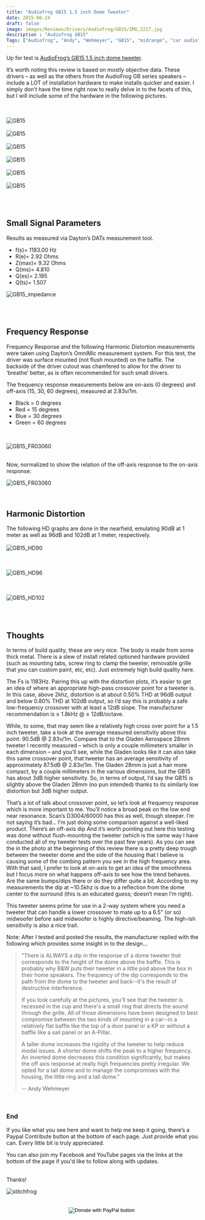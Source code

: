 ```yaml
---
title: "Audiofrog GB15 1.5 inch Dome Tweeter"
date: 2015-06-24
draft: false
image: images/Reviews/Drivers/Audiofrog/GB15/IMG_2217.jpg
description : "Audiofrog GB15"
Tags: ["Audiofrog", "Andy", "Wehmeyer", "GB15", "midrange", "car audio"]
---
```


Up for test is [AudioFrog’s GB15 1.5 inch dome tweeter](https://www.audiofrog.com/gb15-1-12-38-mm-audiophile-grade-automotive-tweeter/).

It’s worth noting this review is based on mostly objective data.  These drivers – as well as the others from the AudioFrog GB series speakers – include a LOT of installation hardware to make installs quicker and easier.  I simply don’t have the time right now to really delve in to the facets of this, but I will include some of the hardware in the following pictures.

<br></br>
![GB15](/images/Reviews/Drivers/Audiofrog/GB15/IMG_2215.jpg)
<br></br>
![GB15](/images/Reviews/Drivers/Audiofrog/GB15/IMG_2209.jpg)
<br></br>
![GB15](/images/Reviews/Drivers/Audiofrog/GB15/IMG_2210.jpg)
<br></br>
![GB15](/images/Reviews/Drivers/Audiofrog/GB15/IMG_2213.jpg)
<br></br>
![GB15](/images/Reviews/Drivers/Audiofrog/GB15/IMG_2211.jpg)
<br></br>
![GB15](/images/Reviews/Drivers/Audiofrog/GB15/IMG_2205.jpg)


<br></br>

## Small Signal Parameters

Results as measured via Dayton’s DATs measurement tool.

* f(s)= 1183.00 Hz
* R(e)= 2.92 Ohms
* Z(max)= 9.32 Ohms
* Q(ms)= 4.810
* Q(es)= 2.195
* Q(ts)= 1.507

![GB15_impedance](/images/Reviews/Drivers/Audiofrog/GB15/AF-GB15-Impedance.png)

 <br></br>


## Frequency Response
Frequency Response and the following Harmonic Distortion measurements were taken using Dayton’s OmniMic measurement system.  For this test, the driver was surface mounted (not flush mounted) on the baffle.  The backside of the driver cutout was chamfered to allow for the driver to ‘breathe’ better, as is often recommended for such small drivers.

The frequency response measurements below are on-axis (0 degrees) and off-axis (15, 30, 60 degrees), measured at 2.83v/1m.
* Black = 0 degrees
* Red = 15 degrees
* Blue = 30 degrees
* Green = 60 degrees
 <br>

![GB15_FR03060](/images/Reviews/Drivers/Audiofrog/GB15/GB15-FR-0-15-30-60png.png)

<br>
Now, normalized to show the relation of the off-axis response to the on-axis response:

![GB15_FR03060](/images/Reviews/Drivers/Audiofrog/GB15/GB15-FR-0-15-30-60-normalized.png)

<br>





## Harmonic Distortion
The following HD graphs are done in the nearfield, emulating 90dB at 1 meter as well as 96dB and 102dB at 1 meter, respectively.
<br></br>
![GB15_HD90](/images/Reviews/Drivers/Audiofrog/GB15/GB15-HD-90dB.png)

<br></br>
![GB15_HD96](/images/Reviews/Drivers/Audiofrog/GB15/GB15-HD-96dB.png)

<br></br>
![GB15_HD102](/images/Reviews/Drivers/Audiofrog/GB15/GB15-HD-102dB.png)

<br></br>

## Thoughts

In terms of build quality, these are very nice.  The body is made from some thick metal.  There is a slew of install related optioned hardware provided (such as mounting tabs, screw ring to clamp the tweeter, removable grille that you can custom paint, etc, etc).  Just extremely high build quality here.

The Fs is 1183Hz.  Pairing this up with the distortion plots, it’s easier to get an idea of where an appropriate high-pass crossover point for a tweeter is.  In this case, above 2khz, distortion is at about 0.50% THD at 96dB output and below 0.80% THD at 102dB output, so I’d say this is probably a safe low-frequency crossover with at least a 12dB slope.  The manufacturer recommendation is &ge; 1.8kHz @ &ge; 12dB/octave.

While, to some, that may seem like a relatively high cross over point for a 1.5 inch tweeter, take a look at the average measured sensitivity above this point: 90.5dB @ 2.83v/1m.  Compare that to the Gladen Aerospace 28mm tweeter I recently measured – which is only a couple millimeters smaller in each dimension – and you’ll see, while the Gladen looks like it can also take this same crossover point, that tweeter has an average sensitivity of approximately 87.5dB @ 2.83v/1m.  The Gladen 28mm is just a hair more compact, by a couple millimeters in the various dimensions, but the GB15 has about 3dB higher sensitivity.  So, in terms of output, I’d say the GB15 is slightly above the Gladen 28mm (no pun intended) thanks to its similarly low distortion but 3dB higher output.

That’s a lot of talk about crossover point, so let’s look at frequency response which is more important to me.  You’ll notice a broad peak on the low end near resonance.  Scan’s D3004/60000 has this as well, though steeper.  I’m not saying it’s bad… I’m just doing some comparison against a well-liked product.  There’s an off-axis dip And it’s worth pointing out here this testing was done without flush-mounting the tweeter (which is the same way I have conducted all of my tweeter tests over the past few years).  As you can see the in the photo at the beginning of this review there is a pretty deep trough between the tweeter dome and the side of the housing that I believe is causing some of the combing pattern you see in the high frequency area.  With that said, I prefer to look at on-axis to get an idea of the smoothness but I focus more on what happens off-axis to see how the trend behaves.  Are the same bumps/dips there or do they differ quite a bit.  According to my measurements the dip at ~10.5khz is due to a reflection from the dome center to the surround (this is an educated guess; doesn’t mean I’m right).

This tweeter seems prime for use in a 2-way system where you need a tweeter that can handle a lower crossover to mate up to a 6.5" (or so) midwoofer before said midwoofer is highly directive/beaming.  The high-ish sensitivity is also a nice trait.

Note:  After I tested and posted the results, the manufacturer replied with the following which provides some insight in to the design...
>"There is ALWAYS a dip in the response of a dome tweeter that corresponds to the height of the dome above the baffle. This is probably why B&W puts their tweeter in a little pod above the box in their home speakers. The frequency of the dip corresponds to the path from the dome to the tweeter and back--it's the result of destructive interference.
>
>If you look carefully at the pictures, you'll see that the tweeter is recessed in the cup and there's a small ring that directs the sound through the grille. All of those dimensions have been designed to best compromise between the two kinds of mounting in a car--in a relatively flat baffle like the top of a door panel or a KP or without a baffle like a sail panel or an A-Pillar.
>
>A taller dome increases the rigidity of the tweeter to help reduce modal issues. A shorter dome shifts the peak to a higher frequency. An inverted dome decreases this condition significantly, but makes the off axis response at really high frequencies pretty irregular. We opted for a tall dome and to manage the compromises with the housing, the little ring and a tall dome."
>
> -- Andy Wehmeyer


<br>


### End

If you like what you see here and want to help me keep it going, there’s a Paypal Contribute button at the bottom of each page.  Just provide what you can.  Every little bit is truly appreciated.

You can also join my Facebook and YouTube pages via the links at the bottom of the page if you'd like to follow along with updates.


<br>Thanks!

![stitchfrog](https://ichef.bbci.co.uk/news/410/cpsprodpb/10B91/production/_105879486_getty_spielberg.jpg)



<br>
<center>
  <form action="https://www.paypal.com/cgi-bin/webscr" method="post" target="_top">
  <input type="hidden" name="cmd" value="_s-xclick" />
  <input type="hidden" name="hosted_button_id" value="52ANEATKE6JHQ" />
  <input type="image" src="https://www.dcrc.co/wp-content/uploads/2016/06/PayPal-Donate-Button-PNG-HD-300x103.png" border="0" name="submit" title="PayPal - The safer, easier way to pay online!" alt="Donate with PayPal button" />
  <img alt="" border="0" src="https://www.paypal.com/en_US/i/scr/pixel.gif" width="1" height="1" />
  </form>
<br></br>
</center>
